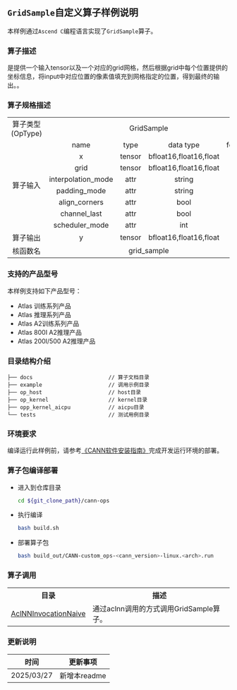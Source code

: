 ## `GridSample`自定义算子样例说明 
本样例通过`Ascend C`编程语言实现了`GridSample`算子。

### 算子描述
是提供一个输入tensor以及一个对应的grid网格，然后根据grid中每个位置提供的坐标信息，将input中对应位置的像素值填充到网格指定的位置，得到最终的输出。。

### 算子规格描述

<table>
<tr><td rowspan="1" align="center">算子类型(OpType)</td><td colspan="4" align="center">GridSample</td></tr>
</tr>
<tr><td rowspan="8" align="center">算子输入</td><td align="center">name</td><td align="center">type</td><td align="center">data type</td><td align="center">format</td></tr>
<tr><td align="center">x</td><td align="center">tensor</td><td align="center">bfloat16,float16,float</td><td align="center">ND</td></tr>
<tr><td align="center">grid</td><td align="center">tensor</td><td align="center">bfloat16,float16,float</td><td align="center">ND</td></tr>
<tr><td align="center">interpolation_mode</td><td align="center">attr</td><td align="center">string</td><td align="center"></td></tr>
<tr><td align="center">padding_mode</td><td align="center">attr</td><td align="center">string</td><td align="center"></td></tr>
<tr><td align="center">align_corners</td><td align="center">attr</td><td align="center">bool</td><td align="center"></td></tr>
<tr><td align="center">channel_last</td><td align="center">attr</td><td align="center">bool</td><td align="center"></td></tr>
<tr><td align="center">scheduler_mode</td><td align="center">attr</td><td align="center">int</td><td align="center"></td></tr>
</tr>
</tr>
<tr><td rowspan="1" align="center">算子输出</td><td align="center">y</td><td align="center">tensor</td><td align="center">bfloat16,float16,float</td><td align="center">ND</td></tr>
</tr>
<tr><td rowspan="1" align="center">核函数名</td><td colspan="4" align="center">grid_sample</td></tr>
</table>


### 支持的产品型号
本样例支持如下产品型号：
- Atlas 训练系列产品
- Atlas 推理系列产品
- Atlas A2训练系列产品
- Atlas 800I A2推理产品
- Atlas 200I/500 A2推理产品

### 目录结构介绍
```
├── docs                        // 算子文档目录
├── example                     // 调用示例目录
├── op_host                     // host目录
├── op_kernel                   // kernel目录
├── opp_kernel_aicpu            // aicpu目录
└── tests                       // 测试用例目录
```

### 环境要求
编译运行此样例前，请参考[《CANN软件安装指南》](https://hiascend.com/document/redirect/CannCommunityInstSoftware)完成开发运行环境的部署。

### 算子包编译部署
  - 进入到仓库目录

    ```bash
    cd ${git_clone_path}/cann-ops
    ```

  - 执行编译

    ```bash
    bash build.sh
    ```

  - 部署算子包

    ```bash
    bash build_out/CANN-custom_ops-<cann_version>-linux.<arch>.run
    ```
### 算子调用
<table>
    <th>目录</th><th>描述</th>
    <tr>
        <td><a href="./examples/AclNNInvocationNaive"> AclNNInvocationNaive</td><td>通过aclnn调用的方式调用GridSample算子。</td>
    </tr>
</table>


### 更新说明
| 时间 | 更新事项 |
|----|------|
| 2025/03/27 | 新增本readme |